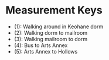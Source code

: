 # Measurement Keys

- (1): Walking around in Keohane dorm
- (2): Walking dorm to mailroom
- (3): Walking mailroom to dorm
- (4): Bus to Arts Annex
- (5): Arts Annex to Hollows
